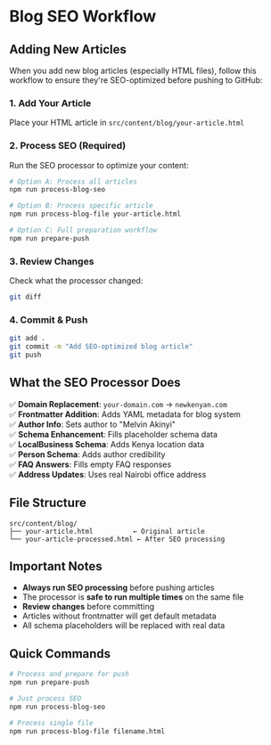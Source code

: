 # Blog SEO Workflow

## Adding New Articles

When you add new blog articles (especially HTML files), follow this workflow to ensure they're SEO-optimized before pushing to GitHub:

### 1. Add Your Article
Place your HTML article in `src/content/blog/your-article.html`

### 2. Process SEO (Required)
Run the SEO processor to optimize your content:

```bash
# Option A: Process all articles
npm run process-blog-seo

# Option B: Process specific article
npm run process-blog-file your-article.html

# Option C: Full preparation workflow
npm run prepare-push
```

### 3. Review Changes
Check what the processor changed:
```bash
git diff
```

### 4. Commit & Push
```bash
git add .
git commit -m "Add SEO-optimized blog article"
git push
```

## What the SEO Processor Does

✅ **Domain Replacement**: `your-domain.com` → `newkenyan.com`  
✅ **Frontmatter Addition**: Adds YAML metadata for blog system  
✅ **Author Info**: Sets author to "Melvin Akinyi"  
✅ **Schema Enhancement**: Fills placeholder schema data  
✅ **LocalBusiness Schema**: Adds Kenya location data  
✅ **Person Schema**: Adds author credibility  
✅ **FAQ Answers**: Fills empty FAQ responses  
✅ **Address Updates**: Uses real Nairobi office address  

## File Structure

```
src/content/blog/
├── your-article.html          ← Original article
└── your-article-processed.html ← After SEO processing
```

## Important Notes

- **Always run SEO processing** before pushing articles
- The processor is **safe to run multiple times** on the same file
- **Review changes** before committing
- Articles without frontmatter will get default metadata
- All schema placeholders will be replaced with real data

## Quick Commands

```bash
# Process and prepare for push
npm run prepare-push

# Just process SEO
npm run process-blog-seo

# Process single file
npm run process-blog-file filename.html
```
